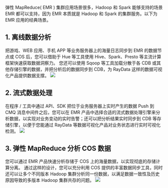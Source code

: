 弹性 MapReduce( EMR ) 集群应用场景很多，Hadoop 和 Spark 能够支持的场景 EMR 都可以支持，因为 EMR 本质就是 Hadoop 和 Spark 的集群服务。以下为 EMR 应用的经典场景。
## 1. 离线数据分析
把游戏、WEB 应用、手机 APP 等业务服务器上的海量日志同步到 EMR 的数据节点或 COS 后，您可以借助于 Hue 等工具使用 Hive、Spark、Presto 等主流计算框架快速获取数据洞察力。
您还可以使用 Sqoop 等工具加载分散于各 CDB 或其他存储引擎的数据，并把分析后的数据同步到 CDB，为 RayData 这样的数据可视化产品提供数据支撑。
![](//mc.qcloudimg.com/static/img/c84705f5a8324bbd8be087b5929c3d1a/image.png)
## 2. 流式数据处理
在程序 / 工具中通过 API、SDK 把位于业务服务器上实时产生的数据 Push 到 CMQ 消息中间件之后，您可以在 EMR 产品中选择合适的流式数据处理引擎来分析数据，以实现对业务变动的实时告警；还可以把分析结果实时同步到 CDB 等存储引擎，以便于您能通过 RayData 等数据可视化产品对业务状态进行实时可视化检测。
![](//mc.qcloudimg.com/static/img/1ddb638f83b97e426e94a3280dc4d250/image.png)
## 3. 弹性 MapReduce 分析 COS 数据
您可以通过 EMR 产品快速分析存储于 COS 上的海量数据，以实现彻底的存储计算分离。
通过这样的设计，您可以充分利用 COS 提供的丰富数据同步工具，同时还可以让多个不同版本 Hadoop 集群分析同一份数据，以满足数据一致性及历史原因导致的多版本 Hadoop 集群共存的问题。
![](//mc.qcloudimg.com/static/img/865792ffc40a842d1febec937dc8e943/image.png)
